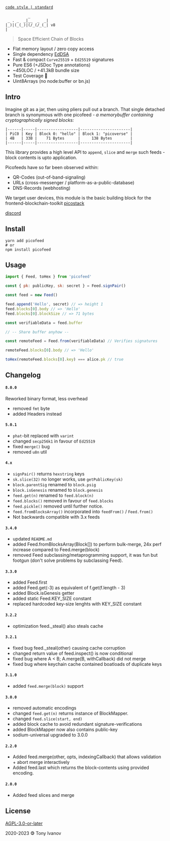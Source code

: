 [`code style | standard`](https://standardjs.com/)
```
          _
 _ . _  _|__  _  _|
|_)|(_(_)|(/_(/_(_| v8
|
```

> Space Efficient Chain of Blocks

- Flat memory layout / zero copy access
- Single dependency [EdDSA](https://github.com/paulmillr/noble-curves)
- Fast &amp; compact `Curve25519` + `Ed25519` signatures
- Pure ES6 (+JSDoc Type annotations)
- ~450LOC / +41.3kB bundle size
- Test Coverage 💯
- Uint8Arrays (no node:buffer or bn.js)

## Intro

Imagine git as a jar, then using pliers pull out a branch.
That single detached branch is synonymous with one picofeed
_- a memorybuffer containing cryptographically signed blocks:_

```
|------|-----|------------------|----------------------|
| PiC0 | Key | Block 0: "hello" | Block 1: "picoverse" |
| 4B   | 33B |    71 Bytes      |     138 Bytes        |
|------|-----|------------------|----------------------|
```

This library provides a high level API to `append`, `slice` and `merge`
such feeds - block contents is upto application.

Picofeeds have so far been observed within:
- QR-Codes (out-of-band-signaling)
- URLs (cross-messenger / platform-as-a-public-database)
- DNS-Records (webhosting)

We target user devices,
this module is the basic building block for the frontend-blockchain-toolkit [picostack](https://github.com/telamon/picostack)

[discord](https://discord.gg/8RMRUPZ9RS)

## <a name="install"></a> Install

```
yarn add picofeed
# or
npm install picofeed
```

## <a name="usage"></a> Usage

```js
import { Feed, toHex } from 'picofeed'

const { pk: publicKey, sk: secret } = Feed.signPair()

const feed = new Feed()

feed.append('Hello', secret) // => height 1
feed.blocks[0].body // => 'Hello'
feed.blocks[0].blockSize // => 71 bytes

const verifiableData = feed.buffer

// -- Share buffer anyhow --

const remoteFeed = Feed.from(verifiableData) // Verifies signatures

remoteFeed.blocks[0].body // => 'Hello'

toHex(remoteFeed.blocks[0].key) === alice.pk // true
```


## Changelog

#### `8.0.0`

Reworked binary format, less overhead

- removed `fmt` byte
- added Headers instead

#### `5.0.1`
- `phat`-bit replaced with `varint`
- changed `secp256k1` in favour of `Ed25519`
- fixed `merge()` bug
- removed `u8n` util

#### `4.x`
- `signPair()` returns `hexstring` keys
- `sk.slice(32)` no longer works, use `getPublicKey(sk)`
- `block.parentSig` renamed to `block.psig`
- `block.isGenesis` renamed to `block.genesis`
- `feed.get(n)` renamed to `feed.block(n)`
- `feed.blocks()` removed in favour of `feed.blocks`
- `feed.pickle()` removed until further notice.
- `feed.fromBlocksArray()` incorporated into `feedFrom()` / `Feed.from()`
- Not backwards compatible with 3.x feeds

#### `3.4.0`
- updated `README.md`
- added Feed.fromBlocksArray(Block[]) to perform bulk-merge, 24x perf increase compared to Feed.merge(block)
- removed Feed subclassing/metaprogramming support, it was fun but footgun (don't solve problems by subclassing Feed).

#### `3.3.0`
- added Feed.first
- added Feed.get(-3) as equivalent of f.get(f.length - 3)
- added Block.isGenesis getter
- added static Feed.KEY_SIZE constant
- replaced hardcoded key-size lenghts with KEY_SIZE constant

#### `3.2.2`
- optimization feed._steal() also steals cache

#### `3.2.1`
- fixed bug feed._steal(other) causing cache corruption
- changed return value of feed.inspect() is now conditional
- fixed bug where A < B; A.merge(B, withCallback) did not merge
- fixed bug where keychain cache contained boatloads of duplicate keys

#### `3.1.0`
- added `feed.merge(block)` support

#### `3.0.0`
- removed automatic encodings
- changed `feed.get(n)` returns instance of BlockMapper.
- changed `feed.slice(start, end)`
- added block cache to avoid redundant signature-verifications
- added BlockMapper now also contains public-key
- sodium-universal upgraded to 3.0.0

#### `2.2.0`
- Added feed.merge(other, opts, indexingCallback) that allows validation + abort merge interactively
- Added feed.last which returns the block-contents using provided encoding.
#### `2.0.0`
-  Added feed slices and merge
## License

[AGPL-3.0-or-later](./LICENSE)

2020-2023 &#x1f12f; Tony Ivanov
